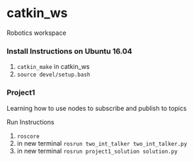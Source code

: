# catkin_ws

Robotics workspace

### Install Instructions on Ubuntu 16.04
1. `catkin_make` in catkin_ws
2. `source devel/setup.bash`

### Project1
Learning how to use nodes to subscribe and publish to topics

Run Instructions
1. `roscore`
2. in new terminal `rosrun two_int_talker two_int_talker.py`
3. in new terminal `rosrun project1_solution solution.py`
